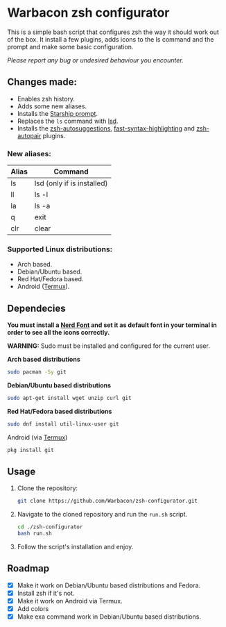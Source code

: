 # Warbacon zsh configurator

This is a simple bash script that configures zsh the way it should work out of the box. It install a few plugins, adds icons to
the ls command and the prompt and make some basic configuration.

*Please report any bug or undesired behaviour you encounter.*

## Changes made:

- Enables zsh history.
- Adds some new aliases.
- Installs the [Starship prompt](https://starship.rs).
- Replaces the `ls` command with [lsd](https://github.com/Peltoche/lsd).
- Installs the [zsh-autosuggestions](https://github.com/zsh-users/zsh-autosuggestions), [fast-syntax-highlighting](https://github.com/zdharma-continuum/fast-syntax-highlighting) and [zsh-autopair](https://github.com/hlissner/zsh-autopair) plugins.
### New aliases:

| Alias | Command                             |
| ----- | -----------------------------       |
| ls    | lsd (only if is installed)          |
| ll    | ls -l                               |
| la    | ls -a                               |
| q     | exit                                |
| clr   | clear                               |

### Supported Linux distributions:

- Arch based.
- Debian/Ubuntu based.
- Red Hat/Fedora based.
- Android ([Termux](https://termux.com/)).

## Dependecies

**You must install a [Nerd Font](https://www.nerdfonts.com/font-downloads) and set it as default font in your terminal in order to see all the icons correctly.**

**WARNING:** Sudo must be installed and configured for the current user.

**Arch based distributions**

```sh
sudo pacman -Sy git
```

**Debian/Ubuntu based distributions**

```sh
sudo apt-get install wget unzip curl git
```

**Red Hat/Fedora based distributions**

```sh
sudo dnf install util-linux-user git
```

Android (via [Termux](https://termux.com/))

```sh
pkg install git
```

## Usage

1. Clone the repository:
   
   ```sh
   git clone https://github.com/Warbacon/zsh-configurator.git
   ```

2. Navigate to the cloned repository and run the `run.sh` script.
   
   ```sh
   cd ./zsh-configurator
   bash run.sh
   ```

3. Follow the script's installation and enjoy.

## Roadmap

- [x] Make it work on Debian/Ubuntu based distributions and Fedora.
- [x] Install zsh if it's not.
- [x] Make it work on Android via Termux.
- [x] Add  colors
- [x] Make exa command work in Debian/Ubuntu based distributions.
